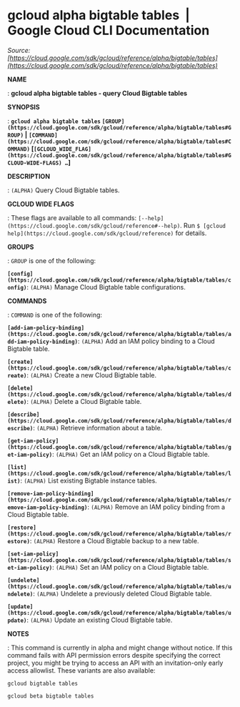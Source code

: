 # gcloud alpha bigtable tables  |  Google Cloud CLI Documentation

*Source: [https://cloud.google.com/sdk/gcloud/reference/alpha/bigtable/tables](https://cloud.google.com/sdk/gcloud/reference/alpha/bigtable/tables)*

**NAME**

: **gcloud alpha bigtable tables - query Cloud Bigtable tables**

**SYNOPSIS**

: **`gcloud alpha bigtable tables` `[GROUP](https://cloud.google.com/sdk/gcloud/reference/alpha/bigtable/tables#GROUP)` | `[COMMAND](https://cloud.google.com/sdk/gcloud/reference/alpha/bigtable/tables#COMMAND)` [`[GCLOUD_WIDE_FLAG](https://cloud.google.com/sdk/gcloud/reference/alpha/bigtable/tables#GCLOUD-WIDE-FLAGS) …`]**

**DESCRIPTION**

: `(ALPHA)` Query Cloud Bigtable tables.

**GCLOUD WIDE FLAGS**

: These flags are available to all commands: `[--help](https://cloud.google.com/sdk/gcloud/reference#--help)`.
Run `$ [gcloud help](https://cloud.google.com/sdk/gcloud/reference)` for details.

**GROUPS**

: ``GROUP`` is one of the following:

**`[config](https://cloud.google.com/sdk/gcloud/reference/alpha/bigtable/tables/config)`**:
`(ALPHA)` Manage Cloud Bigtable table configurations.

**COMMANDS**

: ``COMMAND`` is one of the following:

**`[add-iam-policy-binding](https://cloud.google.com/sdk/gcloud/reference/alpha/bigtable/tables/add-iam-policy-binding)`**:
`(ALPHA)` Add an IAM policy binding to a Cloud Bigtable table.

**`[create](https://cloud.google.com/sdk/gcloud/reference/alpha/bigtable/tables/create)`**:
`(ALPHA)` Create a new Cloud Bigtable table.

**`[delete](https://cloud.google.com/sdk/gcloud/reference/alpha/bigtable/tables/delete)`**:
`(ALPHA)` Delete a Cloud Bigtable table.

**`[describe](https://cloud.google.com/sdk/gcloud/reference/alpha/bigtable/tables/describe)`**:
`(ALPHA)` Retrieve information about a table.

**`[get-iam-policy](https://cloud.google.com/sdk/gcloud/reference/alpha/bigtable/tables/get-iam-policy)`**:
`(ALPHA)` Get an IAM policy on a Cloud Bigtable table.

**`[list](https://cloud.google.com/sdk/gcloud/reference/alpha/bigtable/tables/list)`**:
`(ALPHA)` List existing Bigtable instance tables.

**`[remove-iam-policy-binding](https://cloud.google.com/sdk/gcloud/reference/alpha/bigtable/tables/remove-iam-policy-binding)`**:
`(ALPHA)` Remove an IAM policy binding from a Cloud Bigtable table.

**`[restore](https://cloud.google.com/sdk/gcloud/reference/alpha/bigtable/tables/restore)`**:
`(ALPHA)` Restore a Cloud Bigtable backup to a new table.

**`[set-iam-policy](https://cloud.google.com/sdk/gcloud/reference/alpha/bigtable/tables/set-iam-policy)`**:
`(ALPHA)` Set an IAM policy on a Cloud Bigtable table.

**`[undelete](https://cloud.google.com/sdk/gcloud/reference/alpha/bigtable/tables/undelete)`**:
`(ALPHA)` Undelete a previously deleted Cloud Bigtable table.

**`[update](https://cloud.google.com/sdk/gcloud/reference/alpha/bigtable/tables/update)`**:
`(ALPHA)` Update an existing Cloud Bigtable table.

**NOTES**

: This command is currently in alpha and might change without notice. If this
command fails with API permission errors despite specifying the correct project,
you might be trying to access an API with an invitation-only early access
allowlist. These variants are also available:

```
gcloud bigtable tables
```

```
gcloud beta bigtable tables
```